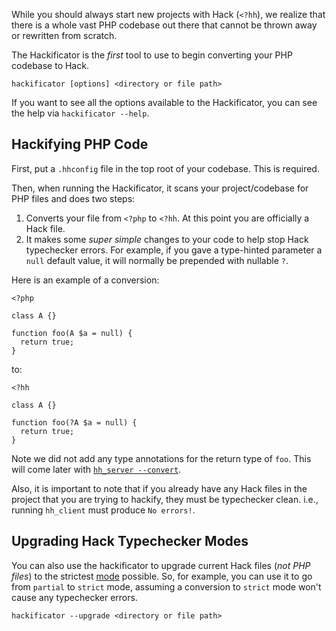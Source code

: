 While you should always start new projects with Hack (`<?hh`), we realize that there is a whole vast PHP codebase out there that cannot be thrown away or rewritten from scratch. 

The Hackificator is the *first* tool to use to begin converting your PHP codebase to Hack. 

```
hackificator [options] <directory or file path>
```

If you want to see all the options available to the Hackificator, you can see the help via `hackificator --help`.

## Hackifying PHP Code

First, put a `.hhconfig` file in the top root of your codebase. This is required.

Then, when running the Hackificator, it scans your project/codebase for PHP files and does two steps:

1. Converts your file from `<?php` to `<?hh`. At this point you are officially a Hack file.
2. It makes some *super simple* changes to your code to help stop Hack typechecker errors. For example, if you gave a type-hinted parameter a `null` default value, it will normally be prepended with nullable `?`.

Here is an example of a conversion:

```
<?php

class A {}

function foo(A $a = null) {
  return true;
}
```

to:

```
<?hh

class A {}

function foo(?A $a = null) {
  return true;
}
```

Note we did not add any type annotations for the return type of `foo`. This will come later with [`hh_server --convert`](./hhserver.md#automatic-type-annotations).

Also, it is important to note that if you already have any Hack files in the project that you are trying to hackify, they must be typechecker clean. i.e., running `hh_client` must produce `No errors!`.

## Upgrading Hack Typechecker Modes

You can also use the hackificator to upgrade current Hack files (*not PHP files*) to the strictest [mode](./typechecker/modes.md) possible. So, for example, you can use it to go from `partial` to `strict` mode, assuming a conversion to `strict` mode won't cause any typechecker errors.

```
hackificator --upgrade <directory or file path>
```
